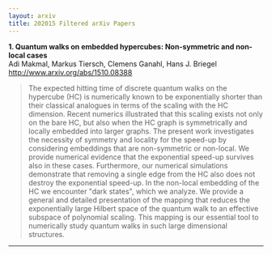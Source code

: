 ```yaml
---
layout: arxiv
title: 202015 Filtered arXiv Papers
---
```


**1.    Quantum walks on embedded hypercubes: Non-symmetric and non-local cases**  
Adi Makmal, Markus Tiersch, Clemens Ganahl, Hans J. Briegel  
http://www.arxiv.org/abs/1510.08388  
<blockquote>
<p>
The expected hitting time of discrete quantum walks on the hypercube (HC) is numerically known to be exponentially shorter than their classical analogues in terms of the scaling with the HC dimension. Recent numerics illustrated that this scaling exists not only on the bare HC, but also when the HC graph is symmetrically and locally embedded into larger graphs. The present work investigates the necessity of symmetry and locality for the speed-up by considering embeddings that are non-symmetric or non-local. We provide numerical evidence that the exponential speed-up survives also in these cases. Furthermore, our numerical simulations demonstrate that removing a single edge from the HC also does not destroy the exponential speed-up. In the non-local embedding of the HC we encounter "dark states", which we analyze. We provide a general and detailed presentation of the mapping that reduces the exponentially large Hilbert space of the quantum walk to an effective subspace of polynomial scaling. This mapping is our essential tool to numerically study quantum walks in such large dimensional structures.
</p>
</blockquote>

------

